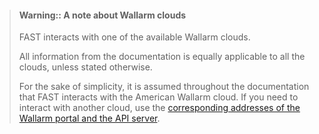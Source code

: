 >   #### Warning:: A note about Wallarm clouds
>   
>   FAST interacts with one of the available Wallarm clouds.
>   
>   All information from the documentation is equally applicable to all the clouds, unless stated otherwise.
>   
>   For the sake of simplicity, it is assumed throughout the documentation that FAST interacts with the American Wallarm cloud. If you need to interact with another cloud, use the [corresponding addresses of the Wallarm portal and the API server](CLOUD-LIST.md).